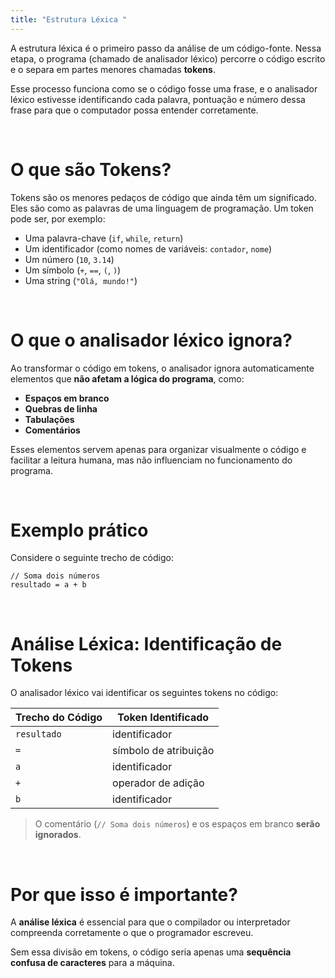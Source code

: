 ```yaml
---
title: "Estrutura Léxica "
---
```



A estrutura léxica é o primeiro passo da análise de um código-fonte. Nessa etapa, o programa (chamado de analisador léxico) percorre o código escrito e o separa em partes menores chamadas **tokens**.

Esse processo funciona como se o código fosse uma frase, e o analisador léxico estivesse identificando cada palavra, pontuação e número dessa frase para que o computador possa entender corretamente.

<br>

# O que são Tokens?

Tokens são os menores pedaços de código que ainda têm um significado. Eles são como as palavras de uma linguagem de programação. Um token pode ser, por exemplo:

- Uma palavra-chave (`if`, `while`, `return`)
- Um identificador (como nomes de variáveis: `contador`, `nome`)
- Um número (`10`, `3.14`)
- Um símbolo (`+`, `==`, `(`, `)`)
- Uma string (`"Olá, mundo!"`)

<br>


# O que o analisador léxico ignora?

Ao transformar o código em tokens, o analisador ignora automaticamente elementos que **não afetam a lógica do programa**, como:

- **Espaços em branco**
- **Quebras de linha**
- **Tabulações**
- **Comentários**

Esses elementos servem apenas para organizar visualmente o código e facilitar a leitura humana, mas não influenciam no funcionamento do programa.

<br>


# Exemplo prático

Considere o seguinte trecho de código:

```lipo
// Soma dois números
resultado = a + b
```

<br>


#  Análise Léxica: Identificação de Tokens

O analisador léxico vai identificar os seguintes tokens no código:

| **Trecho do Código** | **Token Identificado**         |
|----------------------|---------------------------------|
| `resultado`          | identificador                   |
| `=`                  | símbolo de atribuição           |
| `a`                  | identificador                   |
| `+`                  | operador de adição              |
| `b`                  | identificador                   |

> O comentário (`// Soma dois números`) e os espaços em branco **serão ignorados**.

<br>


#  Por que isso é importante?

A **análise léxica** é essencial para que o compilador ou interpretador compreenda corretamente o que o programador escreveu.

Sem essa divisão em tokens, o código seria apenas uma **sequência confusa de caracteres** para a máquina.


